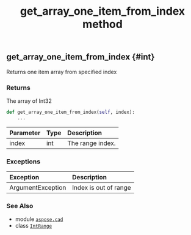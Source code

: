 ﻿---
title: get_array_one_item_from_index method
second_title: Aspose.CAD for Python via .NET API References
description: 
type: docs
weight: 20
url: /python-net/aspose.cad/intrange/get_array_one_item_from_index/
is_root: false
---

## get_array_one_item_from_index {#int}

Returns one item array from specified index


### Returns 


The array of Int32


```python
def get_array_one_item_from_index(self, index):
    ...
```


| Parameter | Type | Description |
| :- | :- | :- |
| index | int | The range index. |
### Exceptions
| Exception | Description |
| :- | :- |
| ArgumentException | Index is out of range |





### See Also
* module [`aspose.cad`](../../)
* class [`IntRange`](/cad/python-net/aspose.cad/intrange)
